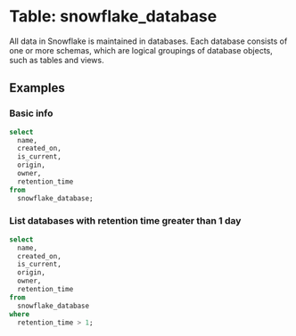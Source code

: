 # Table: snowflake_database

All data in Snowflake is maintained in databases. Each database consists of one or more schemas, which are logical groupings of database objects, such as tables and views.

## Examples

### Basic info

```sql
select
  name,
  created_on,
  is_current,
  origin,
  owner,
  retention_time
from
  snowflake_database;
```

### List databases with retention time greater than 1 day

```sql
select
  name,
  created_on,
  is_current,
  origin,
  owner,
  retention_time
from
  snowflake_database
where
  retention_time > 1;
```
